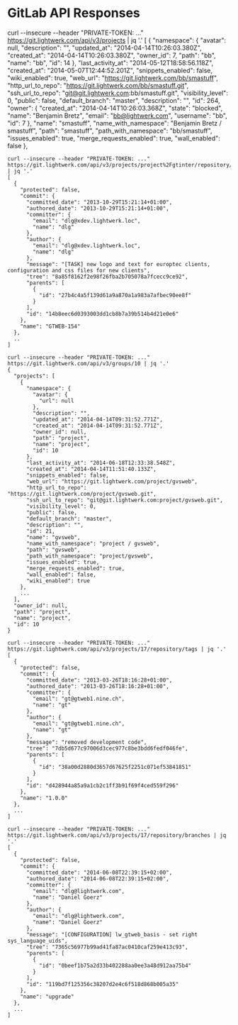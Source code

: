 # GitLab API Responses

  curl --insecure --header "PRIVATE-TOKEN: ..." https://git.lightwerk.com/api/v3/projects | jq '.'
  [
    {
      "namespace": {
        "avatar": null,
        "description": "",
        "updated_at": "2014-04-14T10:26:03.380Z",
        "created_at": "2014-04-14T10:26:03.380Z",
        "owner_id": 7,
        "path": "bb",
        "name": "bb",
        "id": 14
      },
      "last_activity_at": "2014-05-12T18:58:56.118Z",
      "created_at": "2014-05-07T12:44:52.201Z",
      "snippets_enabled": false,
      "wiki_enabled": true,
      "web_url": "https://git.lightwerk.com/bb/smastuff",
      "http_url_to_repo": "https://git.lightwerk.com/bb/smastuff.git",
      "ssh_url_to_repo": "git@git.lightwerk.com:bb/smastuff.git",
      "visibility_level": 0,
      "public": false,
      "default_branch": "master",
      "description": "",
      "id": 264,
      "owner": {
        "created_at": "2014-04-14T10:26:03.368Z",
        "state": "blocked",
        "name": "Benjamin Bretz",
        "email": "bb@lightwerk.com",
        "username": "bb",
        "id": 7
      },
      "name": "smastuff",
      "name_with_namespace": "Benjamin Bretz / smastuff",
      "path": "smastuff",
      "path_with_namespace": "bb/smastuff",
      "issues_enabled": true,
      "merge_requests_enabled": true,
      "wall_enabled": false
    },

    curl --insecure --header "PRIVATE-TOKEN: ..." https://git.lightwerk.com/api/v3/projects/project%2Fgtinter/repository/branches | jq '.'
    [
      {
        "protected": false,
        "commit": {
          "committed_date": "2013-10-29T15:21:14+01:00",
          "authored_date": "2013-10-29T15:21:14+01:00",
          "committer": {
            "email": "dlg@xdev.lightwerk.loc",
            "name": "dlg"
          },
          "author": {
            "email": "dlg@xdev.lightwerk.loc",
            "name": "dlg"
          },
          "message": "[TASK] new logo and text for europtec clients, configuration and css files for new clients",
          "tree": "8a85f8162f2e98f26fba2b705078a7fcecc9ce92",
          "parents": [
            {
              "id": "27b4c4a5f139d61a9a870a1a983a7afbec90ee8f"
            }
          ],
          "id": "14b8eec6d0393003dd1cb8b7a39b514b4d21e0e6"
        },
        "name": "GTWEB-154"
      },
      ..
    ]

    curl --insecure --header "PRIVATE-TOKEN: ..." https://git.lightwerk.com/api/v3/groups/10 | jq '.'
    {
      "projects": [
        {
          "namespace": {
            "avatar": {
              "url": null
            },
            "description": "",
            "updated_at": "2014-04-14T09:31:52.771Z",
            "created_at": "2014-04-14T09:31:52.771Z",
            "owner_id": null,
            "path": "project",
            "name": "project",
            "id": 10
          },
          "last_activity_at": "2014-06-18T12:33:38.548Z",
          "created_at": "2014-04-14T11:51:40.133Z",
          "snippets_enabled": false,
          "web_url": "https://git.lightwerk.com/project/gvsweb",
          "http_url_to_repo": "https://git.lightwerk.com/project/gvsweb.git",
          "ssh_url_to_repo": "git@git.lightwerk.com:project/gvsweb.git",
          "visibility_level": 0,
          "public": false,
          "default_branch": "master",
          "description": "",
          "id": 21,
          "name": "gvsweb",
          "name_with_namespace": "project / gvsweb",
          "path": "gvsweb",
          "path_with_namespace": "project/gvsweb",
          "issues_enabled": true,
          "merge_requests_enabled": true,
          "wall_enabled": false,
          "wiki_enabled": true
        },
        ...
      ],
      "owner_id": null,
      "path": "project",
      "name": "project",
      "id": 10
    }

    curl --insecure --header "PRIVATE-TOKEN: ..." https://git.lightwerk.com/api/v3/projects/17/repository/tags | jq '.'
    [
      {
        "protected": false,
        "commit": {
          "committed_date": "2013-03-26T18:16:28+01:00",
          "authored_date": "2013-03-26T18:16:28+01:00",
          "committer": {
            "email": "gt@gtweb1.nine.ch",
            "name": "gt"
          },
          "author": {
            "email": "gt@gtweb1.nine.ch",
            "name": "gt"
          },
          "message": "removed development code",
          "tree": "7db5d677c97006d3cec977c8be3bdd6fedf046fe",
          "parents": [
            {
              "id": "38a00d2880d3657d67625f2251c071ef53841851"
            }
          ],
          "id": "d428944a85a9a1cb2c1ff3b91f69f4ced559f296"
        },
        "name": "1.0.0"
      },
      ...
    ]
    
    curl --insecure --header "PRIVATE-TOKEN: ..." https://git.lightwerk.com/api/v3/projects/17/repository/branches | jq '.'
    [
      {
        "protected": false,
        "commit": {
          "committed_date": "2014-06-08T22:39:15+02:00",
          "authored_date": "2014-06-08T22:39:15+02:00",
          "committer": {
            "email": "dlg@lightwerk.com",
            "name": "Daniel Goerz"
          },
          "author": {
            "email": "dlg@lightwerk.com",
            "name": "Daniel Goerz"
          },
          "message": "[CONFIGURATION] lw_gtweb_basis - set right sys_language_uids",
          "tree": "7365c56977b99ad41fa87ac0410caf259e413c93",
          "parents": [
            {
              "id": "0beef1b75a2d33b402288aa0ee3a48d912aa75b4"
            }
          ],
          "id": "119bd7f125356c38207d2e4c6f518d868b005a35"
        },
        "name": "upgrade"
      },
      ...
    ]